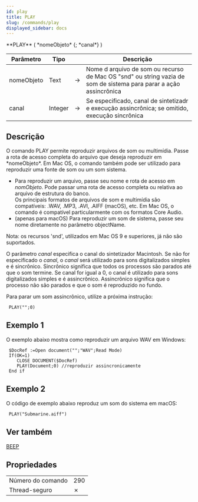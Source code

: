 ```yaml
---
id: play
title: PLAY
slug: /commands/play
displayed_sidebar: docs
---
```


<!--REF #_command_.PLAY.Syntax-->**PLAY** ( *nomeObjeto* {; *canal*} )<!-- END REF-->
<!--REF #_command_.PLAY.Params-->
| Parâmetro | Tipo |  | Descrição |
| --- | --- | --- | --- |
| nomeObjeto | Text | &#8594;  | Nome d arquivo de som ou recurso de Mac OS "snd" ou string vazia de som de sistema para parar a ação assincrônica |
| canal | Integer | &#8594;  | Se especificado, canal de sintetizadr e execução assincrônica; se omitido, execução sincrônica |

<!-- END REF-->

## Descrição 

<!--REF #_command_.PLAY.Summary-->O comando PLAY permite reproduzir arquivos de som ou multimídia.<!-- END REF--> Passe a rota de acesso completa do arquivo que deseja reproduzir em *nomeObjeto*. Em Mac OS, o comando também pode ser utilizado para reproduzir uma fonte de som ou um som sistema. 

* Para reproduzir um arquivo, passe seu nome e rota de acesso em *nomObjeto*. Pode passar uma rota de acesso completa ou relativa ao arquivo de estrutura do banco.  
Os principais formatos de arquivos de som e multimídia são compatíveis: .WAV, .MP3, .AVI, .AIFF (macOS), etc. Em Mac OS, o comando é compatível particularmente com os formatos Core Audio.
* (apenas para macOS) Para reproduzir um som de sistema, passe seu nome diretamente no parâmetro objectName.

Nota: os recursos 'snd', utilizados em Mac OS 9 e superiores, já não são suportados.  

O parâmetro *canal* especifica o canal do sintetizador Macintosh. Se não for especificado o *canal*, o *canal* será utilizado para sons digitalizados simples e é sincrônico. Sincrônico significa que todos os processos são parados até que o som termine. Se canal for igual a 0, o canal é utilizado para sons digitalizados simples e é assincrônico. Assincrônico significa que o processo não são parados e que o som é reproduzido no fundo.  
  
Para parar um som assincrônico, utilize a próxima instrução:

```4d
 PLAY("";0)
```

  
## Exemplo 1 

O exemplo abaixo mostra como reproduzir um arquivo WAV em Windows:  
  
```4d
 $DocRef :=Open document("";"WAV";Read Mode)
 If(OK=1)
    CLOSE DOCUMENT($DocRef)
    PLAY(Document;0) //reproduzir assincronicamente
 End if
```

  
## Exemplo 2 

O código de exemplo abaixo reproduz um som do sistema em macOS:

```4d
 PLAY("Submarine.aiff")
```

## Ver também 

[BEEP](beep.md)  

## Propriedades

|  |  |
| --- | --- |
| Número do comando | 290 |
| Thread-seguro | &cross; |


